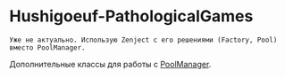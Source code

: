 # Hushigoeuf-PathologicalGames

```
Уже не актуально. Использую Zenject с его решениями (Factory, Pool) вместо PoolManager.
```

Дополнительные классы для работы с [PoolManager](http://poolmanager.path-o-logical.com/).
